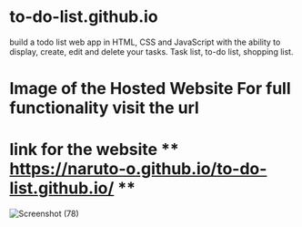 # to-do-list.github.io

 build a todo list web app in HTML, CSS and JavaScript with the ability to display, create, edit and delete your tasks. Task list, to-do list, shopping list.
 
# Image of the  Hosted Website For full functionality visit the url
# link for the website ** https://naruto-o.github.io/to-do-list.github.io/ **
![Screenshot (78)](https://user-images.githubusercontent.com/73755581/203352232-ce7288c0-9a90-460d-8a11-b996b2459e91.png)
